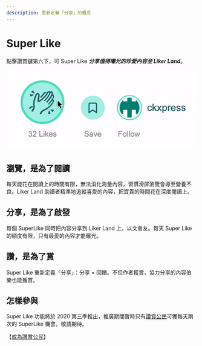 ```yaml
---
description: 重新定義「分享」的概念
---
```


# Super Like

點擊讚賞鍵第六下，可 Super Like _**分享值得曝光的珍愛內容至 Liker Land**_。

![](../../.gitbook/assets/superlike.gif)

## 瀏覽，是為了閱讀

每天能花在閱讀上的時間有限，無法消化海量內容，習慣滑屏瀏覽會導至營養不良。Liker Land 助讀者精準地追縱喜愛的內容，把寶貴的時間花在深度閱讀上。

## 分享，是為了啟發

每個 SuperLike 同時把內容分享到 Liker Land 上，以文會友。每天 Super Like 的額度有限，只有最愛的內容才能曝光。

## 讚，是為了賞

Super Like 重新定義「分享」：分享 = 回饋。不但作者獲賞，協力分享的內容伯樂也能獲賞。

## 怎樣參與

Super Like 功能將於 2020 第三季推出，推廣期間暫時只有[讚賞公民](https://docs.like.co/v/zh/user-guide/civic-liker)可獲每天兩次的 SuperLike 機會。敬請期待。

【[成為讚賞公民](https://like.co/in/getapp)】


